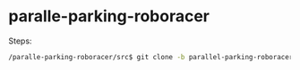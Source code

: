 # paralle-parking-roboracer


Steps:

```bash
/paralle-parking-roboracer/src$ git clone -b parallel-parking-roboracer https://github.com/Shreyas0812/f1tenth_gym_ros.git
```
